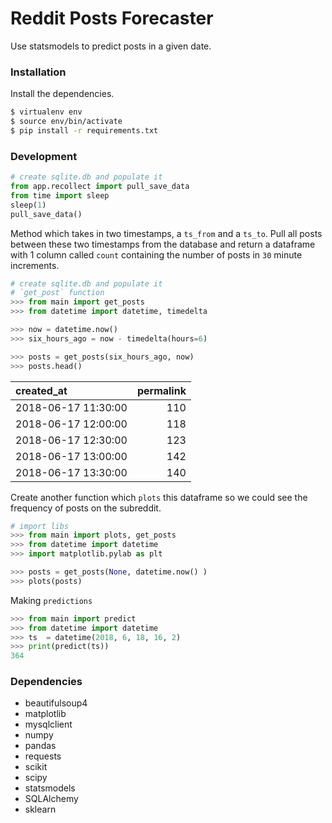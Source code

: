 # Reddit Posts Forecaster


 Use statsmodels to predict posts in a given date.

### Installation

Install the dependencies.

```sh
$ virtualenv env
$ source env/bin/activate
$ pip install -r requirements.txt
```


### Development

```python   
# create sqlite.db and populate it
from app.recollect import pull_save_data
from time import sleep
sleep(1)
pull_save_data()
```

Method which takes in two timestamps, a `ts_from` and a `ts_to`. Pull all posts between these two timestamps from the database and return a dataframe with 1 column called `count` containing the number of posts in `30` minute increments.


```python   
# create sqlite.db and populate it
# `get_post` function
>>> from main import get_posts
>>> from datetime import datetime, timedelta

>>> now = datetime.now()
>>> six_hours_ago = now - timedelta(hours=6)

>>> posts = get_posts(six_hours_ago, now)
>>> posts.head()
```

| created_at          |   permalink |
|:--------------------|------------:|
| 2018-06-17 11:30:00 |         110 |
| 2018-06-17 12:00:00 |         118 |
| 2018-06-17 12:30:00 |         123 |
| 2018-06-17 13:00:00 |         142 |
| 2018-06-17 13:30:00 |         140 |

Create another function which `plots` this dataframe so we could see the frequency of posts on the subreddit.

```python
# import libs
>>> from main import plots, get_posts
>>> from datetime import datetime
>>> import matplotlib.pylab as plt

>>> posts = get_posts(None, datetime.now() )
>>> plots(posts)
```

Making `predictions`

```python
>>> from main import predict
>>> from datetime import datetime
>>> ts  = datetime(2018, 6, 18, 16, 2)
>>> print(predict(ts))
364
```


### Dependencies

* beautifulsoup4
* matplotlib
* mysqlclient
* numpy
* pandas
* requests
* scikit
* scipy
* statsmodels
* SQLAlchemy
* sklearn

